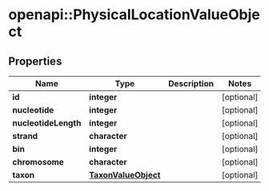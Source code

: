 # openapi::PhysicalLocationValueObject


## Properties
Name | Type | Description | Notes
------------ | ------------- | ------------- | -------------
**id** | **integer** |  | [optional] 
**nucleotide** | **integer** |  | [optional] 
**nucleotideLength** | **integer** |  | [optional] 
**strand** | **character** |  | [optional] 
**bin** | **integer** |  | [optional] 
**chromosome** | **character** |  | [optional] 
**taxon** | [**TaxonValueObject**](TaxonValueObject.md) |  | [optional] 



